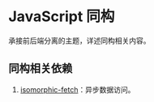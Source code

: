 # JavaScript 同构

承接前后端分离的主题，详述同构相关内容。

## 同构相关依赖

1. [isomorphic-fetch](https://github.com/matthew-andrews/isomorphic-fetch)：异步数据访问。
